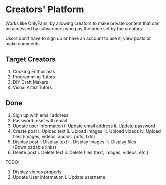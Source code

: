 # Creators' Platform

Works like OnlyFans, by allowing creators to make private content that can be accessed by subscribers who pay the price set by the creators.

Users don't have to sign up or have an account to use it; view posts or make comments.

## Target Creators

1.  Cooking Enthusiasts
2.  Programming Tutors
3.  DIY Craft Makers
4.  Visual Artist Tutors

## Done

1.  Sign up with email address
2.  Password reset with email
3.  Update user information
    i. Update email address
    ii. Update password
4.  Create post
    i. Upload text
    ii. Upload images
    iii. Upload videos
    iv. Upload files (images, videos, audios, pdfs, txts)
5.  Display post
    i. Display text
    ii. Display images
    iii. Display files (Downloadable links)
6.  Delete post
    i. Delete text
    ii. Delete files (text, images, videos, etc.)

TODO:

1.  Display videos properly
2.  Update User information
    i. Update username
